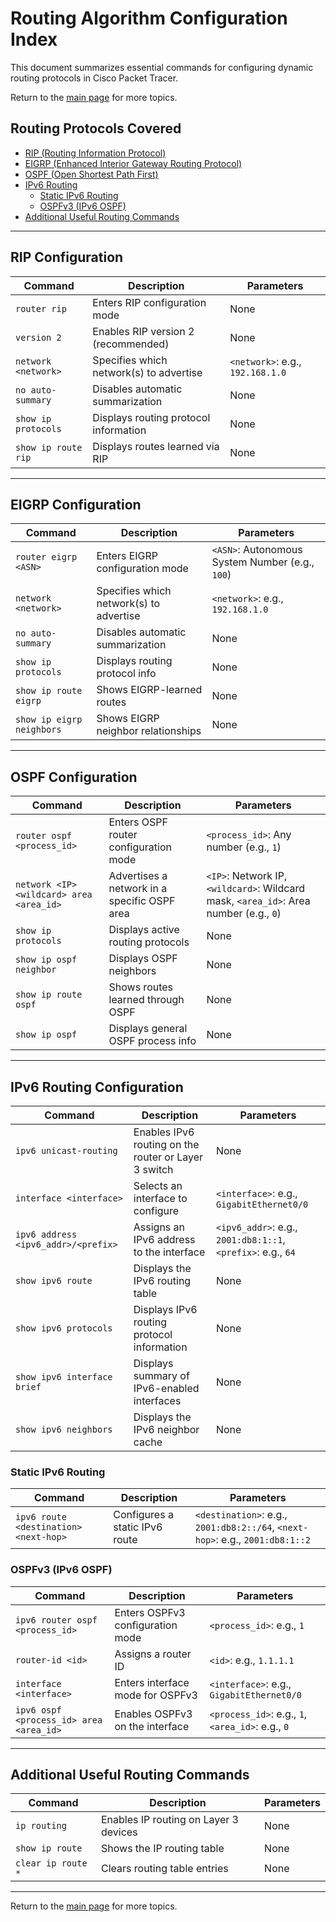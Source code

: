 # Routing Algorithm Configuration Index

This document summarizes essential commands for configuring dynamic routing protocols in Cisco Packet Tracer.

Return to the [main page](README.md) for more topics.

## Routing Protocols Covered

- [RIP (Routing Information Protocol)](#rip-configuration)
- [EIGRP (Enhanced Interior Gateway Routing Protocol)](#eigrp-configuration)
- [OSPF (Open Shortest Path First)](#ospf-configuration)
- [IPv6 Routing](#ipv6-routing-configuration)
  - [Static IPv6 Routing](#static-ipv6-routing)
  - [OSPFv3 (IPv6 OSPF)](#ospfv3-ipv6-ospf)
- [Additional Useful Routing Commands](#additional-useful-routing-commands)

---

## RIP Configuration

| Command             | Description                             | Parameters                       |
| ------------------- | --------------------------------------- | -------------------------------- |
| `router rip`        | Enters RIP configuration mode           | None                             |
| `version 2`         | Enables RIP version 2 (recommended)     | None                             |
| `network <network>` | Specifies which network(s) to advertise | `<network>`: e.g., `192.168.1.0` |
| `no auto-summary`   | Disables automatic summarization        | None                             |
| `show ip protocols` | Displays routing protocol information   | None                             |
| `show ip route rip` | Displays routes learned via RIP         | None                             |

---

## EIGRP Configuration

| Command                   | Description                             | Parameters                                      |
| ------------------------- | --------------------------------------- | ----------------------------------------------- |
| `router eigrp <ASN>`      | Enters EIGRP configuration mode         | `<ASN>`: Autonomous System Number (e.g., `100`) |
| `network <network>`       | Specifies which network(s) to advertise | `<network>`: e.g., `192.168.1.0`                |
| `no auto-summary`         | Disables automatic summarization        | None                                            |
| `show ip protocols`       | Displays routing protocol info          | None                                            |
| `show ip route eigrp`     | Shows EIGRP-learned routes              | None                                            |
| `show ip eigrp neighbors` | Shows EIGRP neighbor relationships      | None                                            |

---

## OSPF Configuration

| Command                                  | Description                                  | Parameters                                                                            |
| ---------------------------------------- | -------------------------------------------- | ------------------------------------------------------------------------------------- |
| `router ospf <process_id>`               | Enters OSPF router configuration mode        | `<process_id>`: Any number (e.g., `1`)                                                |
| `network <IP> <wildcard> area <area_id>` | Advertises a network in a specific OSPF area | `<IP>`: Network IP, `<wildcard>`: Wildcard mask, `<area_id>`: Area number (e.g., `0`) |
| `show ip protocols`                      | Displays active routing protocols            | None                                                                                  |
| `show ip ospf neighbor`                  | Displays OSPF neighbors                      | None                                                                                  |
| `show ip route ospf`                     | Shows routes learned through OSPF            | None                                                                                  |
| `show ip ospf`                           | Displays general OSPF process info           | None                                                                                  |

---

## IPv6 Routing Configuration

| Command                             | Description                                          | Parameters                                                   |
| ----------------------------------- | ---------------------------------------------------- | ------------------------------------------------------------ |
| `ipv6 unicast-routing`              | Enables IPv6 routing on the router or Layer 3 switch | None                                                         |
| `interface <interface>`             | Selects an interface to configure                    | `<interface>`: e.g., `GigabitEthernet0/0`                    |
| `ipv6 address <ipv6_addr>/<prefix>` | Assigns an IPv6 address to the interface             | `<ipv6_addr>`: e.g., `2001:db8:1::1`, `<prefix>`: e.g., `64` |
| `show ipv6 route`                   | Displays the IPv6 routing table                      | None                                                         |
| `show ipv6 protocols`               | Displays IPv6 routing protocol information           | None                                                         |
| `show ipv6 interface brief`         | Displays summary of IPv6-enabled interfaces          | None                                                         |
| `show ipv6 neighbors`               | Displays the IPv6 neighbor cache                     | None                                                         |

### Static IPv6 Routing

| Command                               | Description                    | Parameters                                                                    |
| ------------------------------------- | ------------------------------ | ----------------------------------------------------------------------------- |
| `ipv6 route <destination> <next-hop>` | Configures a static IPv6 route | `<destination>`: e.g., `2001:db8:2::/64`, `<next-hop>`: e.g., `2001:db8:1::2` |

### OSPFv3 (IPv6 OSPF)

| Command                                 | Description                      | Parameters                                        |
| --------------------------------------- | -------------------------------- | ------------------------------------------------- |
| `ipv6 router ospf <process_id>`         | Enters OSPFv3 configuration mode | `<process_id>`: e.g., `1`                         |
| `router-id <id>`                        | Assigns a router ID              | `<id>`: e.g., `1.1.1.1`                           |
| `interface <interface>`                 | Enters interface mode for OSPFv3 | `<interface>`: e.g., `GigabitEthernet0/0`         |
| `ipv6 ospf <process_id> area <area_id>` | Enables OSPFv3 on the interface  | `<process_id>`: e.g., `1`, `<area_id>`: e.g., `0` |

---

## Additional Useful Routing Commands

| Command            | Description                           | Parameters |
| ------------------ | ------------------------------------- | ---------- |
| `ip routing`       | Enables IP routing on Layer 3 devices | None       |
| `show ip route`    | Shows the IP routing table            | None       |
| `clear ip route *` | Clears routing table entries          | None       |

---

Return to the [main page](README.md) for more topics.
